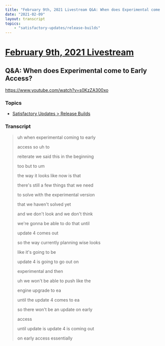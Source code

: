 ```yaml
---
title: "February 9th, 2021 Livestream Q&A: When does Experimental come to Early Access?"
date: "2021-02-09"
layout: transcript
topics:
    - "satisfactory-updates/release-builds"
---
```

# [February 9th, 2021 Livestream](../2021-02-09.md)
## Q&A: When does Experimental come to Early Access?
https://www.youtube.com/watch?v=s0KzZA300xo

### Topics
* [Satisfactory Updates > Release Builds](../topics/satisfactory-updates/release-builds.md)

### Transcript

> uh when experimental coming to early
>
> access so uh to
>
> reiterate we said this in the beginning
>
> too but to um
>
> the way it looks like now is that
>
> there's still a few things that we need
>
> to solve with the experimental version
>
> that we haven't solved yet
>
> and we don't look and we don't think
>
> we're gonna be able to do that until
>
> update 4 comes out
>
> so the way currently planning wise looks
>
> like it's going to be
>
> update 4 is going to go out on
>
> experimental and then
>
> uh we won't be able to push like the
>
> engine upgrade to ea
>
> until the update 4 comes to ea
>
> so there won't be an update on early
>
> access
>
> until update is update 4 is coming out
>
> on early access essentially
